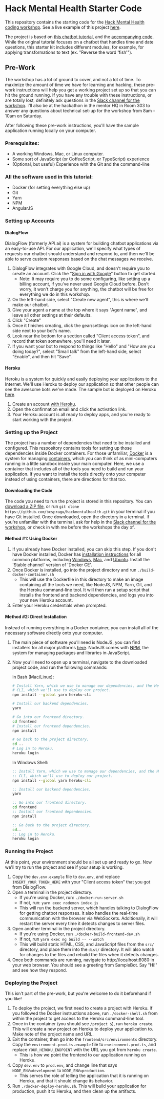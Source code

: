 # Hack Mental Health Starter Code

This repository contains the starting code for the [Hack Mental Health coding
workshop](https://www.hackmentalhealth.care/coding-workshops). See a live
example of this project [here](https://floating-tor-11853.herokuapp.com/).

The project is based on [this chatbot
tutorial](https://medium.freecodecamp.org/what-does-it-take-to-build-a-chatbot-lets-find-out-b4d009ea8cfd),
and the [accompanying code](https://github.com/van100j/tibot). While the
original tutorial focuses on a chatbot that handles time and date questions,
this starter kit includes different modules, for example, for applying
transformations to text (ex. "Reverse the word 'fish'").

## Pre-Work

The workshop has a lot of ground to cover, and not a lot of time. To maximize
the amount of time we have for learning and hacking, these pre-work
instructions will help you get a working project set up so that you can hit the
ground running. If you have any trouble with these instructions, or are totally
lost, definitely ask questions in the [Slack channel for the
workshop](https://hackmentalhealth.slack.com/messages/C925ATDPG/). I'll also be
at the hackathon in the mentor HQ in Room 303 to answer any questions about
technical set-up for the workshop from 8am - 10am on Saturday.

After following these pre-work instructions, you'll have the sample application
running locally on your computer.

### Prerequisites:
* A working Windows, Mac, or Linux computer.
* Some sort of JavaScript (or CoffeeScript, or TypeScript) experience
* (Optional, but useful) Experience with the Git and the command-line

### All the software used in this tutorial:
* Docker (for setting everything else up)
* Git
* Yarn
* NPM
* AngularJS

### Setting up Accounts

#### DialogFlow

DialogFlow (formerly API.ai) is a system for building chatbot applications via
an easy-to-use API. For our application, we'll specify what types of requests
our chatbot should understand and respond to, and then we'll be able to serve
custom responses based on the chat messages we receive.

1. DialogFlow integrates with Google Cloud, and doesn't require you to create
   an account. Click the "[Sign in with
   Google](https://console.dialogflow.com/api-client/#/login)" button to get
   started.
     * Note: It may require you to do some configuring, like setting up a billing
       account, if you've never used Google Cloud before. Don't worry, it won't
       charge you for anything, the chatbot will be free for everything we do in
       this workshop.
1. On the left-hand side, select "Create new agent", this is where we'll
   make our chatbot.
1. Give your agent a name at the top where it says "Agent name", and leave
   all other settings at their defaults.
1. Click "Create"
1. Once it finishes creating, click the gear/settings icon on the left-hand
   side next to your bot's name.
1. Look near the bottom for a section called "Client access token", and
   record that token somewhere, you'll need it later.
1. If you want your bot to respond to things like "Hello" and "How are you
   doing today?", select "Small talk" from the left-hand side, select "Enable",
   and then hit "Save".

#### Heroku

Heroku is a system for quickly and easily deploying your applications to the
Internet. We'll use Heroku to deploy our application so that other people can
see the awesome bots we've made. The sample bot is deployed on Heroku
[here](https://floating-tor-11853.herokuapp.com/).

1. Create an account [with Heroku](https://signup.heroku.com).
1. Open the confirmation email and click the activation link.
1. Your Heroku account is all ready to deploy apps, and you're ready to start
   working with the project.

### Setting up the Project

The project has a number of dependencies that need to be installed and
configured. This respository contains tools for setting up those dependencies
inside Docker containers. For those unfamiliar,
[Docker](https://www.docker.com/) is a system for managing
[containers](https://www.docker.com/what-container), which you can think of as
mini-computers running in a little sandbox inside your main computer. Here, we
use a container that includes all of the tools you need to build and run your
application. If you want to install the tools directly onto your computer
instead of using containers, there are directions for that too.

#### Downloading the Code

The code you need to run the project is stored in this repository. You can
[download a ZIP
file](https://github.com/bcspragu/hackmentalhealth/archive/master.zip), or run
`git clone https://github.com/bcspragu/hackmentalhealth.git` in your terminal
if you have Git installed. Once downloaded, open the directory in a terminal.
If you're unfamiliar with the terminal, ask for help in the [Slack channel
for the workshop](https://hackmentalhealth.slack.com/messages/C925ATDPG/), or
check in with me before the workshops the day of.

#### Method #1: Using Docker

1. If you already have Docker installed, you can skip this step. If you don't
   have Docker installed, Docker has [installation
   instructions](https://docs.docker.com/install/) for all common platforms,
   including [Windows](https://docs.docker.com/docker-for-windows/install/),
   [Mac](https://docs.docker.com/docker-for-mac/install/), and
   [Ubuntu](https://docs.docker.com/install/linux/docker-ce/ubuntu/). Install
   the 'Stable channel' version of 'Docker CE'.
1. Once Docker is installed, go into the project directory and run
   `./build-docker-container.sh`
    * This will use the Dockerfile in this directory to make an image
      containing all the tools we need, like NodeJS, NPM, Yarn, Git, and the
      Heroku command-line tool. It will then run a setup script that installs
      the frontend and backend dependencies, and logs you into your new Heroku
      account.
1. Enter your Heroku credentials when prompted.


#### Method #2: Direct Installation

Instead of running everything in a Docker container, you can install all of the
necessary software directly onto your computer.

1. The main piece of software you'll need is NodeJS, you can find installers
   for all major platforms [here](https://nodejs.org/en/download/). NodeJS
   comes with [NPM](https://www.npmjs.com/), the system for managing packages
   and libraries in JavaScript.
1. Now you'll need to open up a terminal, navigate to the downloaded project
   code, and run the following commands:

   In Bash (Mac/Linux):
    ```bash
    # Install Yarn, which we use to manage our dependencies, and the Heroku
    # CLI, which we'll use to deploy our project.
    npm install --global yarn heroku-cli

    # Install our backend dependencies.
    yarn

    # Go into our frontend directory.
    cd frontend
    # Install our frontend dependencies.
    npm install

    # Go back to the project directory.
    cd ..
    # Log in to Heroku.
    heroku login
    ```

    In Windows Shell:
    ```bat
    :: Install Yarn, which we use to manage our dependencies, and the Heroku
    :: CLI, which we'll use to deploy our project.
    npm install --global yarn heroku-cli

    :: Install our backend dependencies.
    yarn

    :: Go into our frontend directory.
    cd frontend
    :: Install our frontend dependencies.
    npm install

    :: Go back to the project directory.
    cd..
    :: Log in to Heroku.
    heroku login
    ```

### Running the Project

At this point, your environment should be all set up and ready to go. Now we'll
try to run the project and see if your setup is working.

1. Copy the `dev.env.example` file to `dev.env`, and replace
   `INSERT_YOUR_TOKEN_HERE` with your "Client access token" that you got from
   DialogFlow.
1. Open a terminal in the project directory.
    * If you're using Docker, run: `./docker-run-server.sh`
    * If not, run: `yarn exec nodemon index.js`
    * This will run the backend server, which handles talking to DialogFlow for
      getting chatbot responses. It also handles the real-time communication
      with the browser via WebSockets. Additionally, it will restart the server
      every time it detects changes to server files.
1. Open another terminal in the project directory.
    * If you're using Docker, run `./docker-build-frontend-dev.sh`
    * If not, run `yarn exec ng build -- --watch`
    * This will build static HTML, CSS, and JavaScript files from the `src/`
      directory, and place them into the `dist/` directory. It will also watch
      for changes to the files and rebuild the files when it detects changes.
1. Once both commands are running, navigate to http://localhost:8080 in your
   web browser. You should see a greeting from SampleBot. Say "Hi!" and see how
   they respond.

### Deploying the Project

This isn't part of the pre-work, but you're welcome to do it beforehand if you
like!

1. To deploy the project, we first need to create a project with Heroku. If you
   followed the Docker instructions above, run `./docker-shell.sh` from within
   the project to get access to the Heroku command-line tool.
1. Once in the container (you should see `/project $`), run `heroku create`.
   This will create a new project on Heroku to deploy your application to. Make
   note of the project name and URL.
1. Exit the container, then go into the `frontend/src/environments` directory.
   Copy the `environment.prod.ts.example` file to `environment.prod.ts`, and replace
   `YOUR_HEROKU_ENDPOINT` with the URL you got from `heroku create`.
    * This is how we point the frontend to our application running on Heroku.
1. Copy `dev.env` to `prod.env`, and change line that says
   `NODE_ENV=development` to `NODE_ENV=production`.
    * This serves the role of telling the application that it is running on
      Heroku, and that it should change its behavior.
1.  Run `./docker-deploy-heroku.sh`. This will build your application for
    production, push it to Heroku, and then clean up the artifacts.
